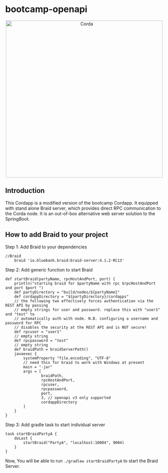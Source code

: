 # bootcamp-openapi
<p align="center">
  <img src="https://www.corda.net/wp-content/uploads/2016/11/fg005_corda_b.png" alt="Corda" width="500">
</p>

## Introduction
This Cordapp is a modified version of the bootcamp Cordapp. It equipped with stand alone Braid server, which provides direct RPC communication to the Corda node. It is an out-of-box alternative web server solution to the SpringBoot.  

## How to add Braid to your project
Step 1: Add Braid to your dependencies
```
//Braid
    braid 'io.bluebank.braid:braid-server:4.1.2-RC13'
```
Step 2: Add generic function to start Braid
```
def startBraid(partyName, rpcHostAndPort, port) {
    println("starting braid for $partyName with rpc $rpcHostAndPort and port $port ")
    def partyDirectory = "build/nodes/${partyName}"
    def cordappDirectory = "${partyDirectory}/cordapps"
    // the following two effectively forces authentication via the REST API by passing
    // empty strings for user and password. replace this with "user1" and "test" to
    // automatically auth with node. N.B. configuring a username and password for RPC
    // disables the security at the REST API and is NOT secure!
    def rpcuser = "user1"
    // empty string
    def rpcpassword = "test"
    // empty string
    def braidPath = braidServerPath()
    javaexec {
        systemProperty "file.encoding", "UTF-8"
        // need this for braid to work with Windows at present
        main = "-jar"
        args = [
                braidPath,
                rpcHostAndPort,
                rpcuser,
                rpcpassword,
                port,
                3, // openapi v3 only supported
                cordappDirectory
        ]
    }
}
```
Step 3: Add gradle task to start individual server
```
task startBraidPartyA {
    doLast {
        startBraid("PartyA", "localhost:10004", 9004)
    }
}
```
Now, You will be able to run `./gradlew startBraidPartyA` to start the Braid Server.
